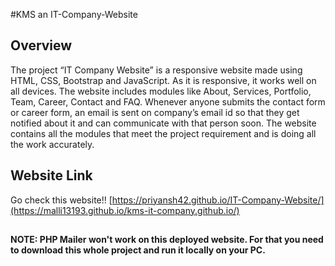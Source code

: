 #KMS an IT-Company-Website

## Overview

The project “IT Company Website” is a responsive website made using HTML, CSS, Bootstrap and JavaScript. As it is responsive, it works well on all devices. The website includes modules like About, Services, Portfolio, Team, Career, Contact and FAQ. Whenever anyone submits the contact form or career form, an email is sent on company’s email id so that they get notified about it and can communicate with that person soon. The website contains all the modules that meet the project requirement and is doing all the work accurately.

## Website Link

Go check this website!!
[https://priyansh42.github.io/IT-Company-Website/](https://malli13193.github.io/kms-it-company.github.io/)

##

__NOTE: PHP Mailer won't work on this deployed website. For that you need to download this whole project and run it locally on your PC.__
